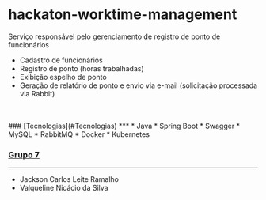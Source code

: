 # hackaton-worktime-management


Serviço responsável pelo gerenciamento de registro de ponto de funcionários

- Cadastro de funcionários
- Registro de ponto (horas trabalhadas)
- Exibição espelho de ponto
- Geração de relatório de ponto e envio via e-mail (solicitação processada via Rabbit)
<br>
<br>
### [Tecnologias](#Tecnologias)
***
* Java
* Spring Boot
* Swagger
* MySQL
* RabbitMQ
* Docker
* Kubernetes

<br>

### [Grupo 7](#grupo-7)
***
* Jackson Carlos Leite Ramalho
* Valqueline Nicácio da Silva  
